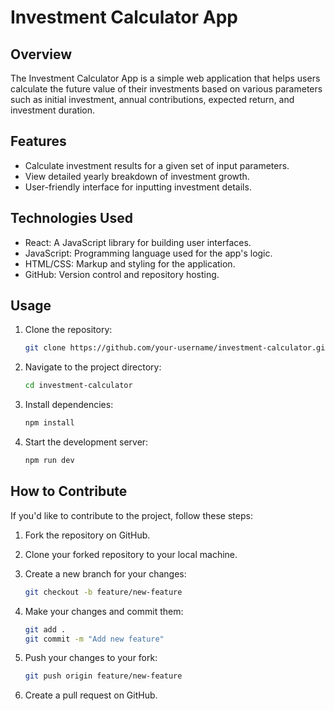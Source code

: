 # Investment Calculator App

## Overview

The Investment Calculator App is a simple web application that helps users calculate the future value of their investments based on various parameters such as initial investment, annual contributions, expected return, and investment duration.

## Features

- Calculate investment results for a given set of input parameters.
- View detailed yearly breakdown of investment growth.
- User-friendly interface for inputting investment details.

## Technologies Used

- React: A JavaScript library for building user interfaces.
- JavaScript: Programming language used for the app's logic.
- HTML/CSS: Markup and styling for the application.
- GitHub: Version control and repository hosting.

## Usage

1. Clone the repository:

   ```bash
   git clone https://github.com/your-username/investment-calculator.git
   ```

2. Navigate to the project directory:

   ```bash
   cd investment-calculator
   ```

3. Install dependencies:

   ```bash
   npm install
   ```

4. Start the development server:

   ```bash
   npm run dev
   ```


## How to Contribute

If you'd like to contribute to the project, follow these steps:

1. Fork the repository on GitHub.
2. Clone your forked repository to your local machine.
3. Create a new branch for your changes:

   ```bash
   git checkout -b feature/new-feature
   ```

4. Make your changes and commit them:

   ```bash
   git add .
   git commit -m "Add new feature"
   ```

5. Push your changes to your fork:

   ```bash
   git push origin feature/new-feature
   ```

6. Create a pull request on GitHub.



